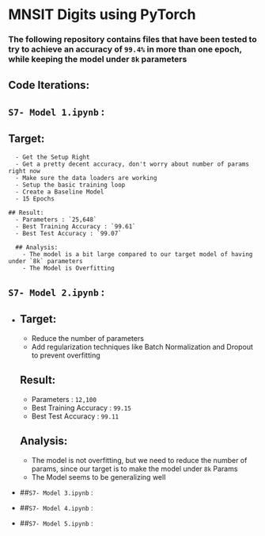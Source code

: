 # MNSIT Digits using PyTorch
### The following repository contains files that have been tested to try to achieve an accuracy of `99.4%` in more than one epoch, while keeping the model under `8k` parameters

## Code Iterations:
  ## `S7- Model 1.ipynb` :
   ## Target:
      - Get the Setup Right
      - Get a pretty decent accuracy, don't worry about number of params right now
      - Make sure the data loaders are working
      - Setup the basic training loop
      - Create a Baseline Model
      - 15 Epochs

    ## Result:
      - Parameters : `25,648`
      - Best Training Accuracy : `99.61`
      - Best Test Accuracy : `99.07`

      ## Analysis:
        - The model is a bit large compared to our target model of having under `8k` parameters
        - The Model is Overfitting
          
   ## `S7- Model 2.ipynb` :
   -    ## Target:
          - Reduce the number of parameters
          - Add regularization techniques like Batch Normalization and Dropout to prevent overfitting

        ## Result:
          - Parameters : `12,100`
          - Best Training Accuracy : `99.15`
          - Best Test Accuracy : `99.11`

        ## Analysis:
          - The model is not overfitting, but we need to reduce the number of params, since our target is to make the model under `8k` Params
          - The Model seems to be generalizing well
  - ##`S7- Model 3.ipynb` : 
  - ##`S7- Model 4.ipynb` :
  - ##`S7- Model 5.ipynb` :  
